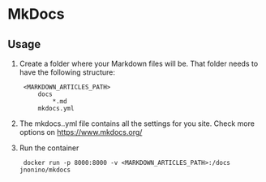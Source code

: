 # MkDocs

## Usage 

1. Create a folder where your Markdown files will be. That folder needs to have the following structure:

        <MARKDOWN_ARTICLES_PATH>
            docs
                *.md
            mkdocs.yml

2. The mkdocs..yml file contains all the settings for you site. Check more options on https://www.mkdocs.org/

3. Run the container

        docker run -p 8000:8000 -v <MARKDOWN_ARTICLES_PATH>:/docs jnonino/mkdocs

